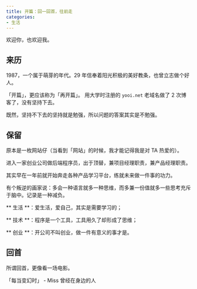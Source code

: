 ```yaml
---
title: 开篇：回一回首，往前走
categories:
- 生活
---
```

欢迎你，也欢迎我。

## 来历

1987，一个属于萌芽的年代。29 年信奉着阳光积极的美好教条，也曾立志做个好人。

「开篇」，更应该称为「再开篇」。
用大学时注册的 `yooi.net` 老域名做了 2 次博客了，没有坚持下去。

既然，坚持不下去的坚持就是勉强，所以问题的答案其实是不勉强。

## 保留

原本是一枚网站仔（当看到「网站」的时候，我才能记得我是对 TA 热爱的）。

进入一家创业公司做后端程序员，出于顶替，兼项目经理职责，兼产品经理职责。

其实早在一年前就开始奔走各种产品学习平台，练就未来做一件事的功力。

有个叛逆的画家说：多会一种语言就多一种思维，而多兼一份值就多一些思考充斥于脑中。记录是一种减负。

** 生活 **：爱生活，爱自己，其实是需要学习的；

** 技术 **：程序是一个工具，工具用久了却形成了思维；

** 创业 **：开公司不叫创业，做一件有意义的事才是。

## 回首

所谓回首，更像看一场电影。

「每当变幻时」 - Miss 曾经在身边的人
